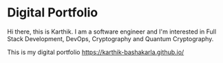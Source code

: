 # Digital Portfolio

Hi there, this is Karthik. I am a software engineer and I'm interested in Full Stack Development, DevOps, Cryptography and Quantum Cryptography.

This is my digital portfolio https://karthik-bashakarla.github.io/
